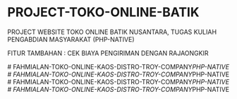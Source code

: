 # PROJECT-TOKO-ONLINE-BATIK
PROJECT WEBSITE TOKO ONLINE BATIK NUSANTARA, TUGAS KULIAH PENGABDIAN MASYARAKAT (PHP-NATIVE) 

FITUR TAMBAHAN : CEK BIAYA PENGIRIMAN DENGAN RAJAONGKIR

#   F A H M I A L A N - T O K O - O N L I N E - K A O S - D I S T R O - T R O Y - C O M P A N Y _ P H P - N A T I V E  
 #   F A H M I A L A N - T O K O - O N L I N E - K A O S - D I S T R O - T R O Y - C O M P A N Y _ P H P - N A T I V E  
 #   F A H M I A L A N - T O K O - O N L I N E - K A O S - D I S T R O - T R O Y - C O M P A N Y _ P H P - N A T I V E  
 #   F A H M I A L A N - T O K O - O N L I N E - K A O S - D I S T R O - T R O Y - C O M P A N Y _ P H P - N A T I V E  
 